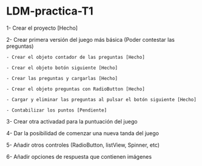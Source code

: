 # LDM-practica-T1


1- Crear el proyecto [Hecho]

2- Crear primera versión del juego más básica (Poder contestar las preguntas)

    - Crear el objeto contador de las preguntas [Hecho]
    
    - Crear el objeto botón siguiente [Hecho]
    
    - Crear las preguntas y cargarlas [Hecho]
    
    - Crear el objeto preguntas con RadioButton [Hecho]
    
    - Cargar y eliminar las preguntas al pulsar el botón siguiente [Hecho]
    
    - Contabilizar los puntos [Pendiente]
    

3- Crear otra activadad para la puntuación del juego

4- Dar la posibilidad de comenzar una nueva tanda del juego

5- Añadir otros controles (RadioButton, listView, Spinner, etc)

6- Añadir opciones de respuesta que contienen imágenes
